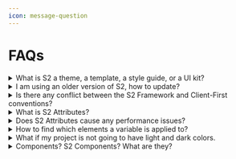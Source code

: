 ```yaml
---
icon: message-question
---
```


# FAQs

<details>

<summary>What is S2 a theme, a template, a style guide, or a UI kit?</summary>

**S2 is a framework. It is not a theme or template.**

The S2 framework is a complete system for building scalable, maintainable, and professional-grade websites. It provides a standardized approach to naming and organizing CSS classes and other elements.

During your design, you should modify the S2 Framework cloneable and make it the style guide of your site.

You can use the S2 cloneable as a starting point for your project. Since we avoid over-styling, the layouts remain simple and adaptable, leaving you complete creative freedom. Feel free to modify anything as you build.

**The S2 Framework is not a UI kit** — but it includes well-formatted and structured basic UI elements that you can further style to fit your needs. Additionally, S2 provides a small collection of well-designed base layouts and components to help you build faster and more efficiently.

</details>

<details>

<summary>I am using an older version of S2, how to update?</summary>

Once you start a project with one version of the S2 Framework, you should continue to use that version for a project.

The reason is that it can be very difficult to upgrade, and it is also unnecessary. Also, custom codes may have already been modified. It is perfectly fine to continue using the version you are starting with.

</details>

<details>

<summary>Is there any conflict between the S2 Framework and Client-First conventions?</summary>

There are differences, but there is no conflict between the S2 and the Client-First conventions.

For example, S2 uses prefixes like `cc-` and `u-`, and use a few abbreviations, but it causes no conflicts. You can easily update style names when you bring something that follows the Client-First conventions into an S2 project.

The differences between both approaches are more about what works well and what works even better.

</details>

<details>

<summary>What is S2 Attributes?</summary>

S2 Attributes is a concise, ready-to-use collection of attributes designed to streamline your development process.

Inspired by Tailwind CSS's utility-first approach, S2 Attributes offers a similar concept — but uses attributes instead of classes — to keep your HTML clean and organized.

S2 Attributes is designed to keep your project classes clean and organized. It also gives you flexibility and helps you build faster. Using it is completely optional.

</details>

<details>

<summary>Does S2 Attributes cause any performance issues?</summary>

No. The set of custom codes is on each page and is very small in size. It has minimal effect on your site compared with other aspects.

</details>

<details>

<summary>How to find which elements a variable is applied to?</summary>

Unfortunately, you cannot check this directly in the Webflow Designer panel. However, you can find where variables are applied by following these steps:

First, go to the source code of any page. Find and visit the current stylesheet (the .css file). Then, you can search for the variable names, such as `var(--colors--primary)`.

</details>

<details>

<summary>What if my project is not going to have light and dark colors.</summary>

No problem. You can remove them all easily.

1. Remove the Dark mode variable mode
2. Remove the related UI elements and JavaScript

&#x20;However, you can also leave the existing setup for future potential.

</details>

<details>

<summary>Components? S2 Components? What are they?</summary>

[Component](https://www.youtube.com/watch?v=1LtUdMH6iqk) is a powerful Webflow feature.

**S2 Components are not components**; at least, they are not components yet. We just name them this way.

While we also considered creating ready-made, [properties](https://help.webflow.com/hc/en-us/articles/33961219350547-Component-properties)-powered, [slot](https://university.webflow.com/lesson/slots)-powered layout components, **we decided it would be best for you to convert such components yourself**.

Besides, S2 is a framework by nature. This approach ensures it remains simple and flexible, allowing you to effortlessly remove anything unnecessary.

</details>


